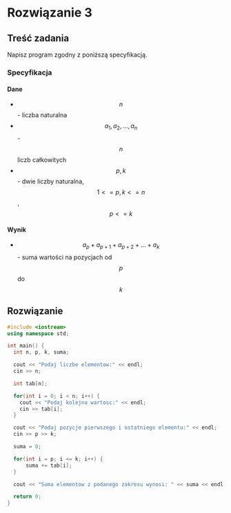 # Rozwiązanie 3

## Treść zadania

Napisz program zgodny z poniższą specyfikacją.

### Specyfikacja

#### Dane

* $$n$$ - liczba naturalna
* $$a_1,a_2,\dots,a_n$$ - $$n$$ liczb całkowitych
* $$p, k$$ - dwie liczby naturalna, $$1<=p,k<=n$$, $$p <= k$$

#### Wynik

* $$a_p+a_{p+1}+a_{p+2}+...+a_{k}$$ - suma wartości na pozycjach od $$p$$ do $$k$$

## Rozwiązanie

```cpp
#include <iostream>
using namespace std;

int main() {
  int n, p, k, suma;

  cout << "Podaj liczbe elementow:" << endl;
  cin >> n;

  int tab[n];

  for(int i = 0; i < n; i++) {
    cout << "Podaj kolejna wartosc:" << endl;
    cin >> tab[i];
  }

  cout << "Podaj pozycje pierwszego i ostatniego elementu:" << endl;
  cin >> p >> k;

  suma = 0;

  for(int i = p; i <= k; i++) {
      suma += tab[i];
  }

  cout << "Suma elementow z podanego zakresu wynosi: " << suma << endl;

  return 0;
}
```